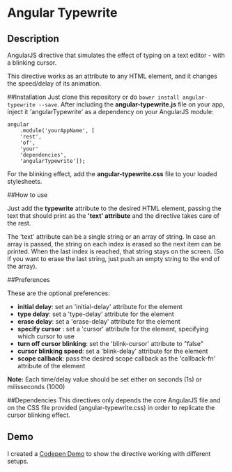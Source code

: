 Angular Typewrite
===================

## Description
AngularJS directive that simulates the effect of typing on a text editor - with a blinking cursor.

This directive works as an attribute to any HTML element, and it changes the speed/delay of its animation.


##Installation
Just clone this repository or do ``bower install angular-typewrite --save``.
After including the **angular-typewrite.js** file on your app, inject it 'angularTypewrite' as a dependency on your AngularJS module:

	angular
		.module('yourAppName', [
		'rest',
		'of',
		'your'
		'dependencies',
		'angularTypewrite']);

For the blinking effect, add the **angular-typewrite.css** file to your loaded stylesheets.

##How to use

Just add the **typewrite** attribute to the desired HTML element, passing the text that should print as the **'text' attribute** and the directive takes care of the rest.

The 'text' attribute can be a single string or an array of string. In case an array is passed, the string on each index is erased so the next item can be printed. When the last index is reached, that string stays on the screen. (So if you want to erase the last string, just push an empty string to the end of the array).

##Preferences

 These are the optional preferences:

- **initial delay**: set an 'initial-delay' attribute for the element
- **type delay**: set a 'type-delay' attribute for the element
- **erase delay**: set a 'erase-delay' attribute for the element
- **specify cursor** : set a 'cursor' attribute for the element, specifying which cursor to use
- **turn off cursor blinking**: set the 'blink-cursor' attribute  to "false"
- **cursor blinking speed**: set a 'blink-delay' attribute for the element
- **scope callback**: pass the desired scope callback as the 'callback-fn' attribute of the element

**Note:** Each time/delay value should be set either on seconds (1s) or milisseconds (1000)

##Dependencies
This directives only depends the core AngularJS file and on the CSS file provided (angular-typewrite.css) in order to replicate the cursor blinking effect.

## Demo

I created a [Codepen Demo](http://codepen.io/capelo/pen/Bmbgn) to show the directive working with different setups.
